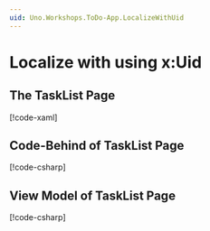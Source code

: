 ```yaml
---
uid: Uno.Workshops.ToDo-App.LocalizeWithUid
---
```

# Localize with using x:Uid

## The TaskList Page

[!code-xaml[](../src/ToDo/Views/TaskListPage.xaml)]

## Code-Behind of TaskList Page

[!code-csharp[](../src/ToDo/Views/TaskListPage.xaml.cs)]

## View Model of TaskList Page

[!code-csharp[](../src/ToDo/Presentation/TaskListViewModel.cs)]
